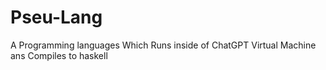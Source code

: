 # Pseu-Lang
A Programming languages Which Runs inside of ChatGPT Virtual Machine ans Compiles to haskell
